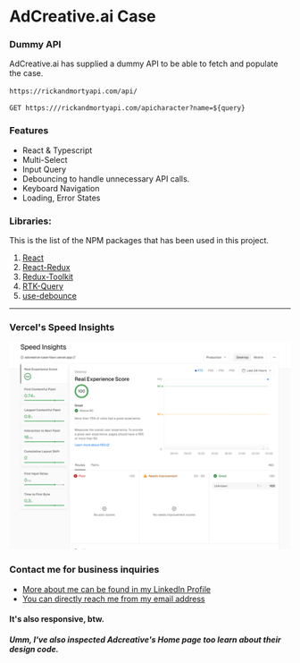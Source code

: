 # AdCreative.ai Case

### Dummy API

AdCreative.ai has supplied a dummy API to be able to fetch and populate the case.

`https://rickandmortyapi.com/api/`

```http
GET https:///rickandmortyapi.com/apicharacter?name=${query}
```

### Features

- React & Typescript
- Multi-Select
- Input Query
- Debouncing to handle unnecessary API calls.
- Keyboard Navigation
- Loading, Error States

### Libraries:

This is the list of the NPM packages that has been used in this project.

1. [React](https://www.npmjs.com/package/react)
2. [React-Redux](https://www.npmjs.com/package/react-redux)
3. [Redux-Toolkit](https://www.npmjs.com/package/@reduxjs/toolkit)
4. [RTK-Query](https://www.npmjs.com/package/@reduxjs/toolkit)
5. [use-debounce](https://www.npmjs.com/package/use-debounce)

---

### Vercel's Speed Insights

![Speed Insights](speed-insights.png)

### Contact me for business inquiries

- [More about me can be found in my LinkedIn Profile](https://linkedin.com/in/ayberkenis)
- [You can directly reach me from my email address](mailto:ayberkenis@gmail.com)

#### It's also responsive, btw.

##### Umm, I've also inspected Adcreative's Home page too learn about their design code.
